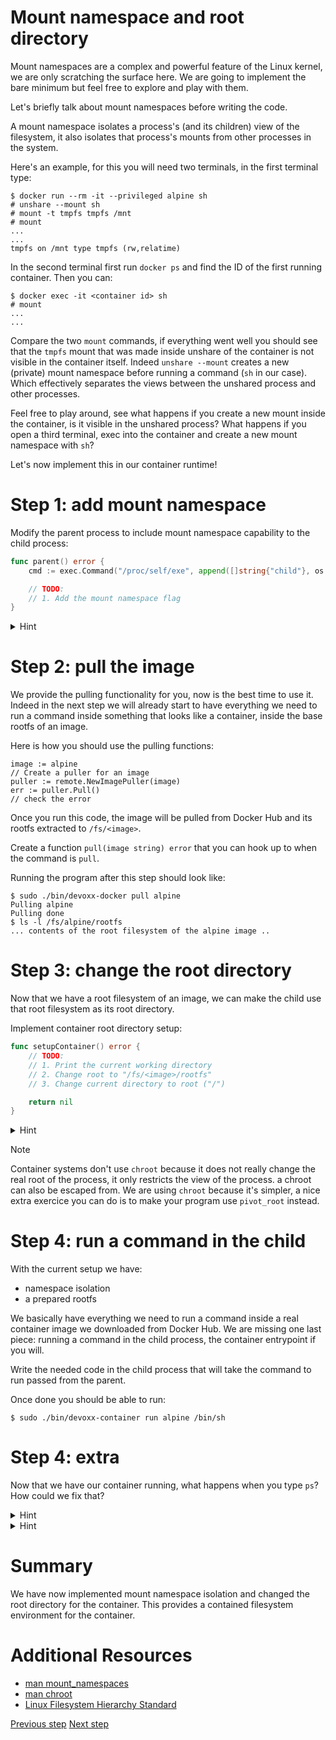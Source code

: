 # Mount namespace and root directory

Mount namespaces are a complex and powerful feature of the Linux kernel, we are
only scratching the surface here. We are going to implement the bare minimum but
feel free to explore and play with them.

Let's briefly talk about mount namespaces before writing the code.

A mount namespace isolates a process's (and its children) view of the
filesystem, it also isolates that process's mounts from other processes in the
system.

Here's an example, for this you will need two terminals, in the first terminal
type:

```console
$ docker run --rm -it --privileged alpine sh
# unshare --mount sh
# mount -t tmpfs tmpfs /mnt
# mount
...
...
tmpfs on /mnt type tmpfs (rw,relatime)
```

In the second terminal first run `docker ps` and find the ID of the first
running container. Then you can:

```console
$ docker exec -it <container id> sh
# mount
...
...
```

Compare the two `mount` commands, if everything went well you should see that
the `tmpfs` mount that was made inside unshare of the container is not visible
in the container itself. Indeed `unshare --mount` creates a new (private) mount
namespace before running a command (`sh` in our case). Which effectively
separates the views between the unshared process and other processes.

Feel free to play around, see what happens if you create a new mount inside the
container, is it visible in the unshared process? What happens if you open a
third terminal, exec into the container and create a new mount namespace with
`sh`?

Let's now implement this in our container runtime!

# Step 1: add mount namespace

Modify the parent process to include mount namespace capability to the child
process:

```go
func parent() error {
	cmd := exec.Command("/proc/self/exe", append([]string{"child"}, os.Args[	:]...)...)

	// TODO:
	// 1. Add the mount namespace flag
}
```

<details>
<summary>Hint</summary>

Use `syscall.CLONE_NEWNS` for mount namespace isolation

</details>

# Step 2: pull the image

We provide the pulling functionality for you, now is the best time to use it.
Indeed in the next step we will already start to have everything we need to run
a command inside something that looks like a container, inside the base rootfs
of an image.

Here is how you should use the pulling functions:

```golang
image := alpine
// Create a puller for an image
puller := remote.NewImagePuller(image)
err := puller.Pull()
// check the error
```

Once you run this code, the image will be pulled from Docker Hub and its rootfs
extracted to `/fs/<image>`.

Create a function `pull(image string) error` that you can hook up to when the
command is `pull`.

Running the program after this step should look like:

```console
$ sudo ./bin/devoxx-docker pull alpine
Pulling alpine
Pulling done
$ ls -l /fs/alpine/rootfs
... contents of the root filesystem of the alpine image ..
```

# Step 3: change the root directory

Now that we have a root filesystem of an image, we can make the child use that
root filesystem as its root directory.

Implement container root directory setup:

```go
func setupContainer() error {
	// TODO:
	// 1. Print the current working directory
	// 2. Change root to "/fs/<image>/rootfs"
	// 3. Change current directory to root ("/")

	return nil
}
```

<details>
<summary>Hint</summary>

Look at `syscall.Chroot` and `os.Chdir` functions

</details>

> [!NOTE]
> Container systems don't use `chroot` because it does not really change
> the real root of the process, it only restricts the view of the process. a
> chroot can also be escaped from. We are using `chroot` because it's simpler, a
> nice extra exercice you can do is to make your program use `pivot_root`
> instead.

# Step 4: run a command in the child

With the current setup we have:

- namespace isolation
- a prepared rootfs

We basically have everything we need to run a command inside a real container
image we downloaded from Docker Hub. We are missing one last piece: running a
command in the child process, the container entrypoint if you will.

Write the needed code in the child process that will take the command to run
passed from the parent.

Once done you should be able to run:

```console
$ sudo ./bin/devoxx-container run alpine /bin/sh
```

# Step 4: extra

Now that we have our container running, what happens when you type `ps`?
How could we fix that?

<details>
<summary>Hint</summary>

Look at the [default things](https://github.com/moby/moby/blob/6cbca96bfa3a2632e1636fb426ad69f9c38524d2/oci/defaults.go#L67-L110) that Docker defines for all containers, maybe take a couple?

</details>


<details>
<summary>Hint</summary>

Look at the [default things](https://github.com/moby/moby/blob/6cbca96bfa3a2632e1636fb426ad69f9c38524d2/oci/defaults.go#L67-L110) that Docker defines for all containers, maybe take a couple?

</details>

# Summary

We have now implemented mount namespace isolation and changed the root directory
for the container. This provides a contained filesystem environment for the
container.

# Additional Resources

- [man
  mount_namespaces](https://man7.org/linux/man-pages/man7/mount_namespaces.7.html)
- [man chroot](https://man7.org/linux/man-pages/man2/chroot.2.html)
- [Linux Filesystem Hierarchy
  Standard](https://refspecs.linuxfoundation.org/FHS_3.0/fhs/index.html)

[Previous step](./03-namespace-isolation.md) [Next step](05-cgroups.md)
